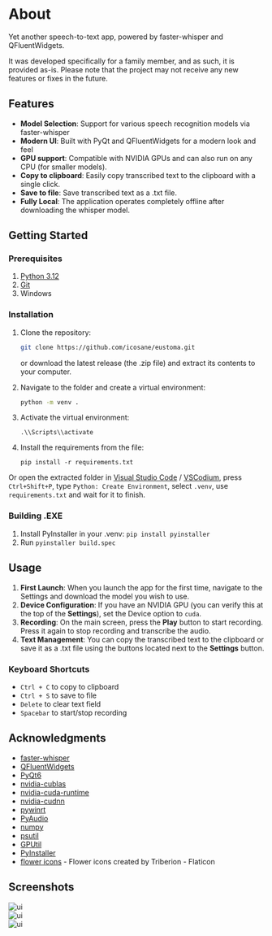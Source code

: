 # About

Yet another speech-to-text app, powered by faster-whisper and QFluentWidgets. 

It was developed specifically for a family member, and as such, it is provided as-is. Please note that the project may not receive any new features or fixes in the future.

## Features

- **Model Selection**: Support for various speech recognition models via  faster-whisper
- **Modern UI**: Built with PyQt and QFluentWidgets for a modern look and feel
- **GPU support**: Compatible with NVIDIA GPUs and can also run on any CPU (for smaller models).
- **Copy to clipboard**: Easily copy transcribed text to the clipboard with a single click.
- **Save to file**: Save transcribed text as a .txt file.
- **Fully Local**: The application operates completely offline after downloading the whisper model.


## Getting Started

### Prerequisites

1) [Python 3.12](https://www.python.org/downloads/release/python-3129/)
2) [Git](https://git-scm.com/downloads)
3) Windows

### Installation

1. Clone the repository:
   ```bash
   git clone https://github.com/icosane/eustoma.git
   ```
   or download the latest release (the .zip file) and extract its contents to your computer.

2. Navigate to the folder and create a virtual environment:
    ```bash
    python -m venv .
    ```
3. Activate the virtual environment:
    ```
    .\\Scripts\\activate
    ```
4. Install the requirements from the file: 
    ```
    pip install -r requirements.txt
    ```

Or open the extracted folder in [Visual Studio Code](https://code.visualstudio.com/download) / [VSCodium](https://github.com/VSCodium/vscodium/releases), press ```Ctrl+Shift+P```, type ```Python: Create Environment```, select ```.venv```, use ```requirements.txt``` and wait for it to finish.

### Building .EXE
1. Install PyInstaller in your .venv:
```pip install pyinstaller```
2. Run ```pyinstaller build.spec```


## Usage

1. **First Launch**: When you launch the app for the first time, navigate to the Settings and download the model you wish to use.
2. **Device Configuration**: If you have an NVIDIA GPU (you can verify this at the top of the **Settings**), set the Device option to ```cuda```.
3. **Recording**: On the main screen, press the **Play** button to start recording. Press it again to stop recording and transcribe the audio.
4. **Text Management**: You can copy the transcribed text to the clipboard or save it as a .txt file using the buttons located next to the **Settings** button.

### Keyboard Shortcuts
- ```Ctrl + C``` to copy to clipboard
- ```Ctrl + S``` to save to file
- ```Delete``` to clear text field
- ```Spacebar``` to start/stop recording


## Acknowledgments

- [faster-whisper](https://github.com/SYSTRAN/faster-whisper)
- [QFluentWidgets](https://github.com/zhiyiYo/PyQt-Fluent-Widgets)
- [PyQt6](https://pypi.org/project/PyQt6/)
- [nvidia-cublas](https://pypi.org/project/nvidia-cublas-cu12/)
- [nvidia-cuda-runtime](https://pypi.org/project/nvidia-cuda-runtime-cu12/)
- [nvidia-cudnn](https://pypi.org/project/nvidia-cudnn-cu12/)
- [pywinrt](https://github.com/pywinrt/pywinrt)
- [PyAudio](https://people.csail.mit.edu/hubert/pyaudio/)
- [numpy](https://numpy.org/)
- [psutil](https://github.com/giampaolo/psutil)
- [GPUtil](https://github.com/anderskm/gputil)
- [PyInstaller](https://pyinstaller.org/)
- [flower icons](https://www.flaticon.com/free-icon/jasmine_2926745) - Flower icons created by Triberion - Flaticon

## Screenshots
<div style="display: flex; flex-direction: column;">
    <img src="./assets/1.png" alt="ui" style="margin-right: 10px;" />
    <img src="./assets/2.png" alt="ui" style="margin-right: 10px;"/>
    <img src="./assets/3.png" alt="ui" style="margin-right: 10px;"/>
</div>